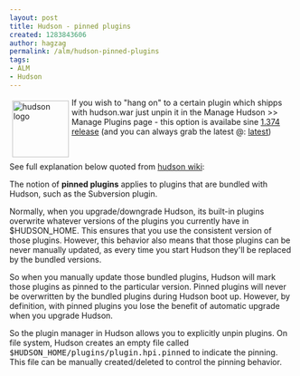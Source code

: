 ```yaml
---
layout: post
title: Hudson - pinned plugins
created: 1283843606
author: hagzag
permalink: /alm/hudson-pinned-plugins
tags:
- ALM
- Hudson
---
```

<p><img width="100" vspace="5" hspace="5" height="100" border="0" align="left" alt="hudson logo" src="/files/upload/29/banner-100.png" />If you wish to &quot;hang on&quot; to a certain plugin which shipps with hudson.war just unpin it in the Manage Hudson &gt;&gt; Manage Plugins page - this option is availabe sine <a href="http://www.hudson-ci.org/download/war/1.374/hudson.war">1.374 release</a> (and you can always grab the latest @: <a href="http://www.hudson-ci.org/latest/hudson.war">latest</a>)</p>
<p>&nbsp;</p>
<p>See full explanation below quoted from <a href="http://wiki.hudson-ci.org">hudson wiki</a>:</p>
<!--break-->
<p>The notion of <b>pinned plugins</b> applies to plugins that are  bundled with Hudson, such as the Subversion plugin.</p>
<p>Normally, when you upgrade/downgrade Hudson, its built-in plugins  overwrite whatever versions of the plugins you currently have in  $HUDSON_HOME. This ensures that you use the consistent version of those  plugins. However, this behavior also means that those plugins can be  never manually updated, as every time you start Hudson they'll be  replaced by the bundled versions.</p>
<p>So when you manually update those bundled plugins, Hudson will mark  those plugins as pinned to the particular version. Pinned plugins will  never be overwritten by the bundled plugins during Hudson boot up.  However, by definition, with pinned plugins you lose the benefit of  automatic upgrade when you upgrade Hudson.</p>
<p>So the plugin manager in Hudson allows you to explicitly unpin  plugins. On file system, Hudson creates an empty file called <tt>$HUDSON_HOME/plugins/plugin.hpi.pinned</tt>  to indicate the pinning. This file can be manually created/deleted to  control the pinning behavior.</p>
